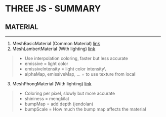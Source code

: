 # THREE JS - SUMMARY

## MATERIAL

<hr>

1. MeshBasicMaterial (Common Material) [link](https://threejs.org/docs/index.html#api/en/materials/MeshBasicMaterial)
2. MeshLambertMaterial (With lighting) [link](https://threejs.org/docs/index.html#api/en/materials/MeshLambertMaterial)

> - Use interpolation coloring, faster but less accurate
> - emissive = light color
> - emissiveIntensity = light color intensity\
> - alphaMap, emissiveMap, ... = to use texture from local

3. MeshPhongMaterial (With lighting) [link](https://threejs.org/docs/index.html#api/en/materials/MeshPhongMaterial)

> - Coloring per pixel, slowly but more accurate
> - shininess = mengkilat
> - bumpMap = add depth (jendolan)
> - bumpScale = How much the bump map affects the material
